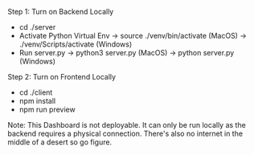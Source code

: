Step 1: Turn on Backend Locally
  - cd ./server 
  - Activate Python Virtual Env
      -> source ./venv/bin/activate (MacOS)
      -> ./venv/Scripts/activate (Windows)
  - Run server.py
      -> python3 server.py (MacOS)
      -> python server.py (Windows)
    
Step 2: Turn on Frontend Locally
  - cd ./client
  - npm install
  - npm run preview
  
Note: This Dashboard is not deployable. It can only be run locally as the backend requires a physical connection. There's also no internet in the middle of a desert so go figure.
